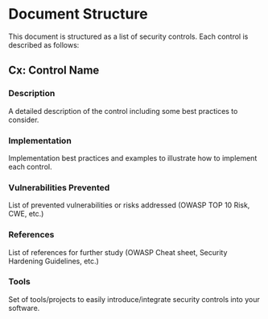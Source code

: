 # Document Structure

This document is structured as a list of security controls. Each control is described as follows:

## Cx: Control Name

### Description

A detailed description of the control including some best practices to consider.

### Implementation

Implementation best practices  and examples to illustrate how to implement each control.

### Vulnerabilities Prevented

List of prevented vulnerabilities or risks addressed (OWASP TOP 10 Risk, CWE, etc.)

### References

List of references for further study (OWASP Cheat sheet, Security Hardening Guidelines, etc.)

### Tools

Set of tools/projects to easily introduce/integrate security controls into your software.
